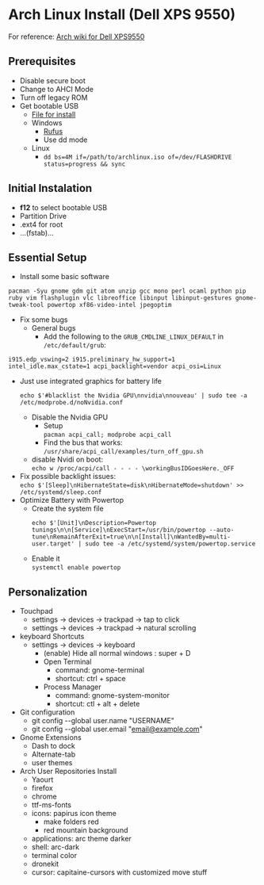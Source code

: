 # Arch Linux Install (Dell XPS 9550)

For reference: <a href="https://wiki.archlinux.org/index.php/Dell_XPS_15_(9550)">Arch wiki for Dell XPS9550</a>

## Prerequisites
* Disable secure boot
* Change to AHCI Mode
* Turn off legacy ROM
* Get bootable USB
  * [File for install](http://mirror.umd.edu/archlinux/iso/2017.11.01/)
  * Windows
      * [Rufus](https://rufus.akeo.ie/)
      * Use dd mode
  * Linux
      * `dd bs=4M if=/path/to/archlinux.iso of=/dev/FLASHDRIVE status=progress && sync`


## Initial Instalation
* **f12** to select bootable USB
* Partition Drive
* .ext4 for root
* ...(fstab)...



## Essential Setup
* Install some basic software
```
pacman -Syu gnome gdm git atom unzip gcc mono perl ocaml python pip ruby vim flashplugin vlc libreoffice libinput libinput-gestures gnome-tweak-tool powertop xf86-video-intel jpegoptim
```
* Fix some bugs
  * General bugs
    * Add the following to the `GRUB_CMDLINE_LINUX_DEFAULT` in `/etc/default/grub`:
```
i915.edp_vswing=2 i915.preliminary_hw_support=1 intel_idle.max_cstate=1 acpi_backlight=vendor acpi_osi=Linux
```
  * Just use integrated graphics for battery life  
    ```
    echo $'#blacklist the Nvidia GPU\nnvidia\nnouveau' | sudo tee -a /etc/modprobe.d/noNvidia.conf
    ```
    * Disable the Nvidia GPU
      * Setup  
       `pacman acpi_call; modprobe acpi_call`
      * Find the bus that works:   
    `/usr/share/acpi_call/examples/turn_off_gpu.sh`  
    * disable Nvidi on boot:   
    `echo w /proc/acpi/call - - - - \workingBusIDGoesHere._OFF`
  * Fix possible backlight issues:  
    `echo $'[Sleep]\nHibernateState=disk\nHibernateMode=shutdown' >> /etc/systemd/sleep.conf`
* Optimize Battery with Powertop
  * Create the system file  
    ```
    echo $'[Unit]\nDescription=Powertop tunings\n\n[Service]\nExecStart=/usr/bin/powertop --auto-tune\nRemainAfterExit=true\n\n[Install]\nWantedBy=multi-user.target' | sudo tee -a /etc/systemd/system/powertop.service
    ```
  * Enable it  
    `systemctl enable powertop`

## Personalization
* Touchpad
    * settings -> devices -> trackpad -> tap to click
    * settings -> devices -> trackpad -> natural scrolling
* keyboard Shortcuts     
    * settings -> devices -> keyboard   
      * (enable) Hide all normal windows : super + D
      * Open Terminal
        * command: gnome-terminal
        * shortcut: ctrl + space
      * Process Manager
        * command: gnome-system-monitor
        * shortcut: ctl + alt + delete
* Git configuration
  * git config --global user.name "USERNAME"
  * git config --global user.email "email@example.com"
* Gnome Extensions
  * Dash to dock
  * Alternate-tab
  * user themes
* Arch User Repositories Install
    * Yaourt
    * firefox
    * chrome
    * ttf-ms-fonts
    * icons: papirus icon theme
      * make folders red
      * red mountain background
    * applications: arc theme darker
    * shell: arc-dark
    * terminal color
    * dronekit
    * cursor: capitaine-cursors with customized move stuff
